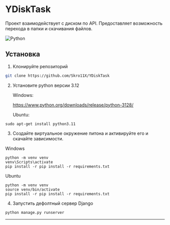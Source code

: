# YDiskTask

Проект взаимодействует с диском по API. Предоставляет возможность перехода в папки и скачивания файлов.

![Python](https://img.shields.io/badge/Python-3.12-blue)

## Установка
1. Клонируйте репозиторий  
```sh
git clone https://github.com/Skro11X/YDiskTask
```
2. Установите python версии 3.12
   
   Windows:
   
   https://www.python.org/downloads/release/python-3128/
   
   Ubuntu:

```shell
sudo apt-get install python3.11
```

3. Создайте виртуальное окружение питона и активируйте его и скачайте зависимости.

Windows
```shell
python -m venv venv
venv\Scripts\activate
pip install -r pip install -r requirements.txt
 ```

Ubuntu
```shell
python -m venv venv
source venv/bin/activate
pip install -r pip install -r requirements.txt
```

4. Запустить дефолтный сервер Django
```shell
python manage.py runserver
```


---
